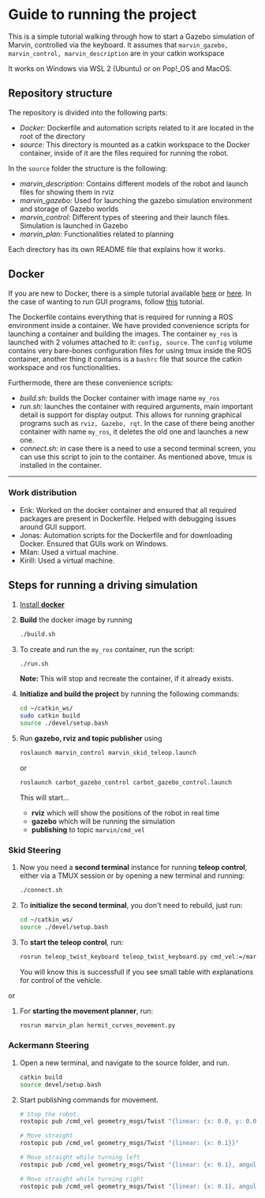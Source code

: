 # Guide to running the project

This is a simple tutorial walking through how to start a Gazebo simulation of Marvin, controlled via the keyboard.
It assumes that `marvin_gazebo, marvin_control, marvin_description` are in your catkin workspace

It works on Windows via WSL 2 (Ubuntu) or on Pop!_OS and MacOS.

## Repository structure

The repository is divided into the following parts:

- *Docker:* Dockerfile and automation scripts related to it are located in the root of the directory
- *source:* This directory is mounted as a catkin workspace to the Docker container, inside of it are the files required for running the robot.

In the `source` folder the structure is the following:

- *marvin_description:* Contains different models of the robot and launch files for showing them in rviz
- *marvin_gazebo:* Used for launching the gazebo simulation environment and storage of Gazebo worlds
- *marvin_control:* Different types of steering and their launch files. Simulation is launched in Gazebo
- *marvin_plan:* Functionalities related to planning

Each directory has its own README file that explains how it works.

## Docker

If you are new to Docker, there is a simple tutorial available [here](/Install%20docker.md) or [here](http://wiki.ros.org/docker/Tutorials/Docker). In the case of wanting to run GUI programs, follow [this](http://wiki.ros.org/es/docker/Tutorials/GUI) tutorial.

The Dockerfile contains everything that is required for running a ROS environment inside a container. We have provided convenience scripts for launching a container and building the images. The container `my_ros` is launched with 2 volumes attached to it: `config, source`. The `config` volume contains very bare-bones configuration files for using tmux inside the ROS container, another thing it contains is a `bashrc` file that source the catkin workspace and ros functionalities.

Furthermode, there are these convenience scripts:

- *build.sh:* builds the Docker container with image name `my_ros`
- *run.sh:* launches the container with required arguments, main important detail is support for display output. This allows for running graphical programs such as `rviz, Gazebo, rqt`. In the case of there being another container with name `my_ros`, it deletes the old one and launches a new one.
- *connect.sh:* in case there is a need to use a second terminal screen, you can use this script to join to the container. As mentioned above, tmux is installed in the container.

----------

### Work distribution
- Erik: Worked on the docker container and ensured that all required packages are present in Dockerfile. Helped with debugging issues around GUI support.
- Jonas: Automation scripts for the Dockerfile and for downloading Docker. Ensured that GUIs work on Windows. 
- Milan: Used a virtual machine.
- Kirill: Used a virtual machine.

## Steps for running a driving simulation

1. [Install **docker**](<Install docker.md>)
1. **Build** the docker image by running

    ```bash
    ./build.sh
    ```

1. To create and run the `my_ros` container, run the script:

    ```bash
    ./run.sh
    ```

    **Note:** This will stop and recreate the container, if it already exists.

1. **Initialize and build the project** by running the following commands:

    ```bash
    cd ~/catkin_ws/
    sudo catkin build
    source ./devel/setup.bash
    ```

1. Run **gazebo, rviz and topic publisher** using

    ```bash
    roslaunch marvin_control marvin_skid_teleop.launch
    ```

    or

    ```bash
    roslaunch carbot_gazebo_control carbot_gazebo_control.launch
    ```

    This will start...
    - **rviz** which will show the positions of the robot in real time
    - **gazebo** which will be running the simulation
    - **publishing** to topic `marvin/cmd_vel`

### Skid Steering

1. Now you need a **second terminal** instance for running **teleop control**, either via a TMUX session or by opening a new terminal and running:

    ```bash
    ./connect.sh
    ```

1. To **initialize the second terminal**, you don't need to rebuild, just run:
    ```bash
    cd ~/catkin_ws/
    source ./devel/setup.bash
    ```

1. To **start the teleop control**, run:

    ```bash
    rosrun teleop_twist_keyboard teleop_twist_keyboard.py cmd_vel:=/marvin/cmd_vel
    ```

    You will know this is successfull if you see small table with explanations for control of the vehicle.

or

1. For **starting the movement planner**, run:

    ```bash
    rosrun marvin_plan hermit_curves_movement.py
    ```

### Ackermann Steering

1. Open a new terminal, and navigate to the source folder, and run.

    ```bash
    catkin build
    source devel/setup.bash
    ```
2. Start publishing commands for movement.

    ```bash
    # Stop the robot.
    rostopic pub /cmd_vel geometry_msgs/Twist "{linear: {x: 0.0, y: 0.0}, angular: {z: 0.0}}" -1
    ```

    ```bash
    # Move straight
    rostopic pub /cmd_vel geometry_msgs/Twist "{linear: {x: 0.1}}"
    ```

    ```bash
    # Move straight while turning left
    rostopic pub /cmd_vel geometry_msgs/Twist "{linear: {x: 0.1}, angular: {z: 0.02}}"
    ```

    ```bash
    # Move straight while turning right
    rostopic pub /cmd_vel geometry_msgs/Twist "{linear: {x: 0.1}, angular: {z: -0.02}}"
    ```
